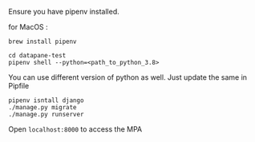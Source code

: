 Ensure you have pipenv installed.

for MacOS : 

    brew install pipenv

    cd datapane-test
    pipenv shell --python=<path_to_python_3.8>

You can use different version of python as well. Just update the same in Pipfile

    pipenv isntall django
    ./manage.py migrate
    ./manage.py runserver 

Open `localhost:8000` to access the MPA